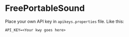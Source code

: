 # FreePortableSound

Place your own API key in `apikeys.properties` file. Like this:

```
API_KEY=<Your kwy goes here>
```